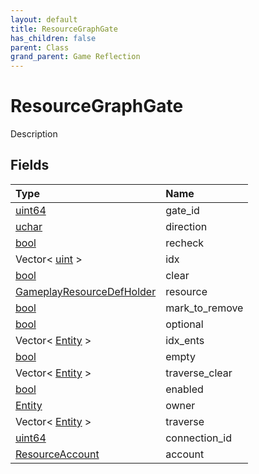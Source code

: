 ```yaml
---
layout: default
title: ResourceGraphGate
has_children: false
parent: Class
grand_parent: Game Reflection
---
```

# ResourceGraphGate
Description 

## Fields

| Type | Name |
|:----------|:--------------|
| [uint64](/riftbreaker-wiki/docs/game-reflection/components/uint64/) | gate_id |
| [uchar](/riftbreaker-wiki/docs/game-reflection/enums/uchar/) | direction |
| [bool](/riftbreaker-wiki/docs/game-reflection/components/bool/) | recheck |
| Vector< [uint](/riftbreaker-wiki/docs/game-reflection/components/uint/) > | idx |
| [bool](/riftbreaker-wiki/docs/game-reflection/components/bool/) | clear |
| [GameplayResourceDefHolder](/riftbreaker-wiki/docs/game-reflection/components/gameplay_resource_def_holder/) | resource |
| [bool](/riftbreaker-wiki/docs/game-reflection/components/bool/) | mark_to_remove |
| [bool](/riftbreaker-wiki/docs/game-reflection/components/bool/) | optional |
| Vector< [Entity](/riftbreaker-wiki/docs/game-reflection/classes/entity/) > | idx_ents |
| [bool](/riftbreaker-wiki/docs/game-reflection/components/bool/) | empty |
| Vector< [Entity](/riftbreaker-wiki/docs/game-reflection/classes/entity/) > | traverse_clear |
| [bool](/riftbreaker-wiki/docs/game-reflection/components/bool/) | enabled |
| [Entity](/riftbreaker-wiki/docs/game-reflection/classes/entity/) | owner |
| Vector< [Entity](/riftbreaker-wiki/docs/game-reflection/classes/entity/) > | traverse |
| [uint64](/riftbreaker-wiki/docs/game-reflection/components/uint64/) | connection_id |
| [ResourceAccount](/riftbreaker-wiki/docs/game-reflection/classes/resource_account/) | account |

